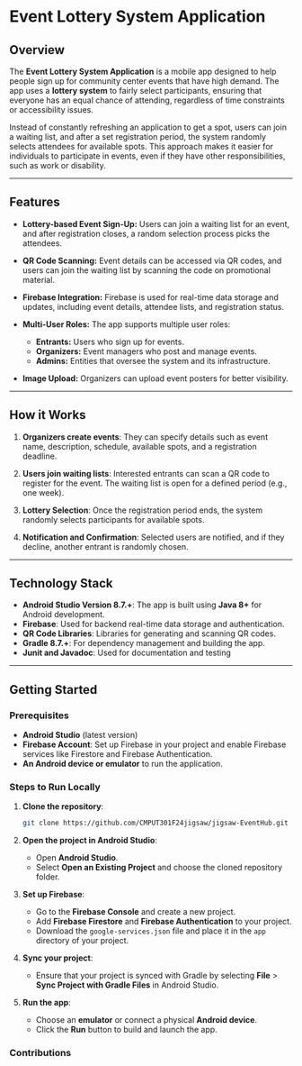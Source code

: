 # Event Lottery System Application

## Overview

The **Event Lottery System Application** is a mobile app designed to help people sign up for community center events that have high demand. The app uses a **lottery system** to fairly select participants, ensuring that everyone has an equal chance of attending, regardless of time constraints or accessibility issues.

Instead of constantly refreshing an application to get a spot, users can join a waiting list, and after a set registration period, the system randomly selects attendees for available spots. This approach makes it easier for individuals to participate in events, even if they have other responsibilities, such as work or disability.

---

## Features

- **Lottery-based Event Sign-Up:** Users can join a waiting list for an event, and after registration closes, a random selection process picks the attendees.
  
- **QR Code Scanning:** Event details can be accessed via QR codes, and users can join the waiting list by scanning the code on promotional material.

- **Firebase Integration:** Firebase is used for real-time data storage and updates, including event details, attendee lists, and registration status.

- **Multi-User Roles:** The app supports multiple user roles:
  - **Entrants:** Users who sign up for events.
  - **Organizers:** Event managers who post and manage events.
  - **Admins:** Entities that oversee the system and its infrastructure.

- **Image Upload:** Organizers can upload event posters for better visibility.

---

## How it Works

1. **Organizers create events**: They can specify details such as event name, description, schedule, available spots, and a registration deadline.
   
2. **Users join waiting lists**: Interested entrants can scan a QR code to register for the event. The waiting list is open for a defined period (e.g., one week).

3. **Lottery Selection**: Once the registration period ends, the system randomly selects participants for available spots.

4. **Notification and Confirmation**: Selected users are notified, and if they decline, another entrant is randomly chosen.

---

## Technology Stack

- **Android Studio Version 8.7.+**: The app is built using **Java 8+** for Android development.
- **Firebase**: Used for backend real-time data storage and authentication.
- **QR Code Libraries**: Libraries for generating and scanning QR codes.
- **Gradle 8.7.+**: For dependency management and building the app.
- **Junit and Javadoc**: Used for documentation and testing

---

## Getting Started

### Prerequisites

- **Android Studio** (latest version)
- **Firebase Account**: Set up Firebase in your project and enable Firebase services like Firestore and Firebase Authentication.
- **An Android device or emulator** to run the application.

### Steps to Run Locally

1. **Clone the repository**:

    ```bash
    git clone https://github.com/CMPUT301F24jigsaw/jigsaw-EventHub.git
    
    ```

2. **Open the project in Android Studio**:

    - Open **Android Studio**.
    - Select **Open an Existing Project** and choose the cloned repository folder.

3. **Set up Firebase**:

    - Go to the **Firebase Console** and create a new project.
    - Add **Firebase Firestore** and **Firebase Authentication** to your project.
    - Download the `google-services.json` file and place it in the `app` directory of your project.

4. **Sync your project**:

    - Ensure that your project is synced with Gradle by selecting **File** > **Sync Project with Gradle Files** in Android Studio.

5. **Run the app**:

    - Choose an **emulator** or connect a physical **Android device**.
    - Click the **Run** button to build and launch the app.


### Contributions
